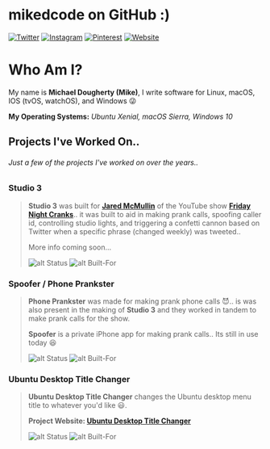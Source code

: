 # mikedcode on GitHub :)

[![Twitter](https://img.shields.io/badge/twitter-%40mikedcode-1da1f2.svg)](https://twitter.com/mikedcode)
[![Instagram](https://img.shields.io/badge/instagram-%40mikedcode-c13584.svg)](https://www.instagram.com/mikedcode)
[![Pinterest](https://img.shields.io/badge/pinterest-%40mikedcode-bd081c.svg)](https://www.pinterest.com/mikedcode)
[![Website](https://img.shields.io/badge/develop%20for-Linux%20%7C%20macOS%20%7C%20IOS%20%7C%20Windows-1976D2.svg)](http://mikedcode.com)

# Who Am I?
My name is **Michael Dougherty (Mike)**, I write software for Linux, macOS, IOS (tvOS, watchOS), and Windows :stuck_out_tongue_winking_eye:

**My Operating Systems:** _Ubuntu Xenial, macOS Sierra, Windows 10_

## Projects I've Worked On..
###### Just a few of the projects I've worked on over the years..

### Studio 3
> **Studio 3** was built for [**Jared McMullin**](http://www.jaredmcmullin.com/) of the YouTube show [**Friday Night Cranks**](https://www.youtube.com/user/FridayNightCranks)..
> it was built to aid in making prank calls, spoofing caller id, controlling studio lights,
> and triggering a confetti cannon based on Twitter when a specific phrase (changed weekly) was tweeted..
>
> More info coming soon...
>
> ![alt Status](https://img.shields.io/badge/status-private-red.svg "Private Project")
> ![alt Built-For](https://img.shields.io/badge/built%20for-macOS%20%7C%20IOS-fc3158.svg)

### Spoofer / Phone Prankster
> **Phone Prankster** was made for making prank phone calls :smiling_imp:..
> is was also present in the making of **Studio 3** and they worked in tandem
> to make prank calls for the show.
>
> **Spoofer** is a private iPhone app for making prank calls.. Its still in use today :laughing:
>
> ![alt Status](https://img.shields.io/badge/status-private-red.svg "Private Project")
> ![alt Built-For](https://img.shields.io/badge/built%20for-macOS%20%7C%20IOS-fc3158.svg)

### Ubuntu Desktop Title Changer
> **Ubuntu Desktop Title Changer** changes the Ubuntu desktop menu title to whatever you'd like :smiley:.
>
> **Project Website: [Ubuntu Desktop Title Changer](http://p.mikedcode.com/udtc)**
>
> ![alt Status](https://img.shields.io/badge/status-public-brightgreen.svg "Public Project")
> ![alt Built-For](https://img.shields.io/badge/built%20for-Ubuntu-dd4814.svg)
